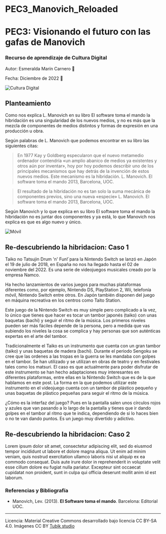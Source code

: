 # PEC3_Manovich_Reloaded
# PEC3: Visionando el futuro con las gafas de Manovich 

### Recurso de aprendizaje de Cultura Digital 


Autor: Esmeralda Marín Carnero :cherry_blossom:


Fecha: Diciembre de 2022 :notebook_with_decorative_cover:

![Cultura Digital](https://miro.medium.com/max/1400/0*9PyyNvrO2PcD3KuU.png) 



## Planteamiento


Como nos explica L. Manovich en su libro El software toma el mando la hibridación es una singularidad de los nuevos medios, y no es más que la mezcla de componentes de medios distintos y formas de expresión en una producción u obra.

Según palabras de L. Manovich que podemos encontrar en su libro las siguientes citas:
>En 1977 Kay y Goldberg especularon que el nuevo metamedio ordenador contendría «un amplio abanico de medios ya existentes y otros aún por inventar», hoy por hoy podemos describir uno de los principales mecanismos que hay detrás de la invención de estos nuevos medios. Este mecanismo es la hibridación. L. Manovich. El software toma el mando 2013, Barcelona, UOC.

>El resultado de la hibridación no es tan solo la suma mecánica de componentes previos, sino una nueva «especie» L. Manovich. El software toma el mando 2013, Barcelona, UOC.

Según Manovich y lo que explica en su libro El software toma el mando la hibridación no es juntar dos componentes y ya está, lo que Manovich nos explica es que es algo nuevo y único.

![Móvil](https://pixabay.com/images/id-1869510/) 


## Re-descubriendo la hibridacion: Caso 1

Taiko no Tatsujin Drum 'n' Fun!´para la Nintendo Switch se lanzó en Japón el 19 de julio de 2018, en España no nos ha llegado hasta el 02 de noviembre del 2022. Es una serie de videojuegos musicales creado por la empresa Namco. 

Ha hecho lanzamientos de varios juegos para muchas plataformas diferentes como, por ejemplo, Nintendo DS, PlayStation 2, Wii, telefonía móvil, Nintendo Switch entre otros. En Japón también disponen del juego en máquina recreativa en los centros como Taito Station.

Este juego de la Nintendo Switch es muy simple pero complicado a la vez, lo único que tienes que hacer es tocar un tambor japonés (taiko) con unas baquetas (bachi) y seguir el ritmo de la música. Los primeros niveles pueden ser más fáciles depende de la persona, pero a medida que vas subiendo los niveles la cosa se complica y hay personas que son auténticas expertas en el arte del tambor.

Tradicionalmente el Taiko es un instrumento que cuenta con un gran tambor (taiko) y unas baquetas de madera (bachi). Durante el periodo Sengoku se cree que las ordenes a las tropas en la guerra se les mandaba con golpes en el tambor. Se han utilizado y se utilizan en obras de teatro y en festivales tales como los matsuri. El caso es que actualmente para poder disfrutar de este instrumento se han hecho adaptaciones muy interesantes en diferentes plataformas, entre ellas en la Nintendo Switch que es de la que hablamos en este post. La forma en la que podemos utilizar este instrumento en el videojuego cuenta con un tambor de plástico pequeño y unas baquetas de plástico pequeñas para seguir el ritmo de la música.

¿Cómo es la interfaz del juego? Pues en la pantalla salen unos círculos rojos y azules que van pasando a lo largo de la pantalla y tienes que ir dando golpes en el tambor al ritmo que te indica, dependiendo de si lo haces bien o no te van dando puntos. Es un juego muy divertido y adictivo.


## Re-descubriendo la hibridacion: Caso 2

Lorem ipsum dolor sit amet, consectetur adipiscing elit, sed do eiusmod tempor incididunt ut labore et dolore magna aliqua. Ut enim ad minim veniam, quis nostrud exercitation ullamco laboris nisi ut aliquip ex ea commodo consequat. Duis aute irure dolor in reprehenderit in voluptate velit esse cillum dolore eu fugiat nulla pariatur. Excepteur sint occaecat cupidatat non proident, sunt in culpa qui officia deserunt mollit anim id est laborum.


### Referencias y Bibliografía

* Manovich, Lev. (2013). **El Software toma el mando**. Barcelona: Editorial UOC. 


----

Licencia: Material Creative Commons desarrollado bajo licencia CC BY-SA 4.0. Imágenes CC BY [Tubik studio](https://blog.tubikstudio.com/how-to-create-original-flat-illustrations-designers-tips/) 
